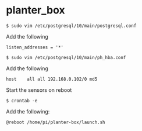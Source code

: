 # planter_box

```
$ sudo vim /etc/postgresql/10/main/postgresql.conf
```

Add the following
```
listen_addresses = '*'
```

```
$ sudo vim /etc/postgresql/10/main/ph_hba.conf
```

Add the following

```
host	all	all	192.168.0.102/0	md5
```

Start the sensors on reboot

```
$ crontab -e
```

Add the following:

```
@reboot /home/pi/planter-box/launch.sh
```
